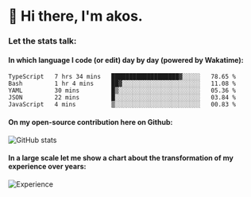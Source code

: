 # 👋 Hi there, I'm akos. 


### Let the stats talk:


#### In which language I code (or edit) day by day (powered by Wakatime): 

<!--START_SECTION:waka-->
```text
TypeScript   7 hrs 34 mins   ███████████████████▓░░░░░   78.65 % 
Bash         1 hr 4 mins     ██▓░░░░░░░░░░░░░░░░░░░░░░   11.08 % 
YAML         30 mins         █▒░░░░░░░░░░░░░░░░░░░░░░░   05.36 % 
JSON         22 mins         █░░░░░░░░░░░░░░░░░░░░░░░░   03.84 % 
JavaScript   4 mins          ▒░░░░░░░░░░░░░░░░░░░░░░░░   00.83 % 
```
<!--END_SECTION:waka-->

#### On my open-source contribution here on Github:
 
![GitHub stats](https://github-readme-stats.vercel.app/api?username=akosbalasko)

#### In a large scale let me show a chart about the transformation of my experience over years:   

![Experience](https://cr-skills-chart-widget.azurewebsites.net/api/api?username=akosbalasko)

